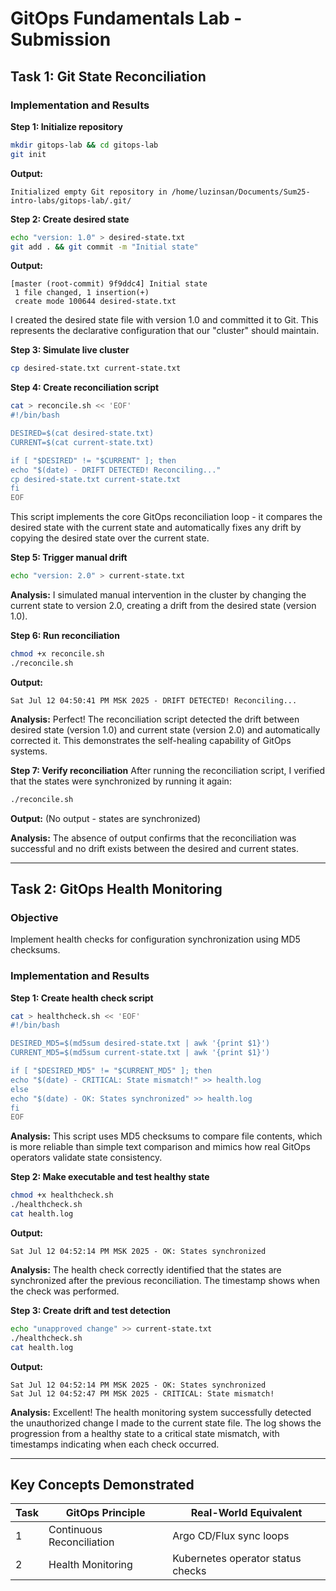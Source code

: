 # **GitOps Fundamentals Lab - Submission**

## **Task 1: Git State Reconciliation**

### **Implementation and Results**

**Step 1: Initialize repository**
```bash
mkdir gitops-lab && cd gitops-lab
git init
```
**Output:**
```
Initialized empty Git repository in /home/luzinsan/Documents/Sum25-intro-labs/gitops-lab/.git/
```


**Step 2: Create desired state**
```bash
echo "version: 1.0" > desired-state.txt
git add . && git commit -m "Initial state"
```
**Output:**
```
[master (root-commit) 9f9ddc4] Initial state
 1 file changed, 1 insertion(+)
 create mode 100644 desired-state.txt
```

I created the desired state file with version 1.0 and committed it to Git. This represents the declarative configuration that our "cluster" should maintain.

**Step 3: Simulate live cluster**
```bash
cp desired-state.txt current-state.txt
```

**Step 4: Create reconciliation script**

```bash
cat > reconcile.sh << 'EOF'
#!/bin/bash

DESIRED=$(cat desired-state.txt)
CURRENT=$(cat current-state.txt)

if [ "$DESIRED" != "$CURRENT" ]; then
echo "$(date) - DRIFT DETECTED! Reconciling..."
cp desired-state.txt current-state.txt
fi
EOF
```

This script implements the core GitOps reconciliation loop - it compares the desired state with the current state and automatically fixes any drift by copying the desired state over the current state.

**Step 5: Trigger manual drift**
```bash
echo "version: 2.0" > current-state.txt
```

**Analysis:** I simulated manual intervention in the cluster by changing the current state to version 2.0, creating a drift from the desired state (version 1.0).

**Step 6: Run reconciliation**
```bash
chmod +x reconcile.sh
./reconcile.sh
```
**Output:**
```
Sat Jul 12 04:50:41 PM MSK 2025 - DRIFT DETECTED! Reconciling...
```

**Analysis:** Perfect! The reconciliation script detected the drift between desired state (version 1.0) and current state (version 2.0) and automatically corrected it. This demonstrates the self-healing capability of GitOps systems.

**Step 7: Verify reconciliation**
After running the reconciliation script, I verified that the states were synchronized by running it again:
```bash
./reconcile.sh
```
**Output:** (No output - states are synchronized)

**Analysis:** The absence of output confirms that the reconciliation was successful and no drift exists between the desired and current states.

---

## **Task 2: GitOps Health Monitoring**

### **Objective**
Implement health checks for configuration synchronization using MD5 checksums.

### **Implementation and Results**

**Step 1: Create health check script**

```bash
cat > healthcheck.sh << 'EOF'
#!/bin/bash

DESIRED_MD5=$(md5sum desired-state.txt | awk '{print $1}')
CURRENT_MD5=$(md5sum current-state.txt | awk '{print $1}')

if [ "$DESIRED_MD5" != "$CURRENT_MD5" ]; then
echo "$(date) - CRITICAL: State mismatch!" >> health.log
else
echo "$(date) - OK: States synchronized" >> health.log
fi
EOF
```

**Analysis:** This script uses MD5 checksums to compare file contents, which is more reliable than simple text comparison and mimics how real GitOps operators validate state consistency.

**Step 2: Make executable and test healthy state**
```bash
chmod +x healthcheck.sh
./healthcheck.sh
cat health.log
```
**Output:**
```
Sat Jul 12 04:52:14 PM MSK 2025 - OK: States synchronized
```

**Analysis:** The health check correctly identified that the states are synchronized after the previous reconciliation. The timestamp shows when the check was performed.

**Step 3: Create drift and test detection**
```bash
echo "unapproved change" >> current-state.txt
./healthcheck.sh
cat health.log
```
**Output:**
```
Sat Jul 12 04:52:14 PM MSK 2025 - OK: States synchronized
Sat Jul 12 04:52:47 PM MSK 2025 - CRITICAL: State mismatch!
```

**Analysis:** Excellent! The health monitoring system successfully detected the unauthorized change I made to the current state file. The log shows the progression from a healthy state to a critical state mismatch, with timestamps indicating when each check occurred.

---

## **Key Concepts Demonstrated**

| Task | GitOps Principle | Real-World Equivalent |
|------|------------------|------------------------|
| 1 | Continuous Reconciliation | Argo CD/Flux sync loops |
| 2 | Health Monitoring | Kubernetes operator status checks |
